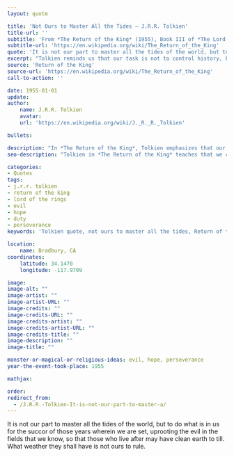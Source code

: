 ```yaml
---
layout: quote

title: 'Not Ours to Master All the Tides – J.R.R. Tolkien'
title-url: ''
subtitle: 'From *The Return of the King* (1955), Book III of *The Lord of the Rings*'
subtitle-url: 'https://en.wikipedia.org/wiki/The_Return_of_the_King'
quote: 'It is not our part to master all the tides of the world, but to do what is in us for the succor of those years wherein we are set, uprooting the evil in the fields that we know, so that those who live after may have clean earth to till. What weather they shall have is not ours to rule.'
excerpt: "Tolkien reminds us that our task is not to control history, but to fight evil where we stand and leave a better world for those who come after."
source: 'Return of the King'
source-url: 'https://en.wikipedia.org/wiki/The_Return_of_the_King'
call-to-action: ''

date: 1955-01-01
update:
author:
    name: J.R.R. Tolkien
    avatar: 
    url: 'https://en.wikipedia.org/wiki/J._R._R._Tolkien'

bullets:

description: "In *The Return of the King*, Tolkien emphasizes that our duty is not to control the great tides of the world but to resist evil in our time and prepare a cleaner earth for the future."
seo-description: "Tolkien in *The Return of the King* teaches that we cannot master history’s tides but must fight evil in our time to leave hope for the generations to come."

categories:
- Quotes
tags:
- j.r.r. tolkien
- return of the king
- lord of the rings
- evil
- hope
- duty
- perseverance
keywords: 'Tolkien quote, not ours to master all the tides, Return of the King, uprooting evil, clean earth to till, Lord of the Rings quotes, Tolkien wisdom, duty in hard times'

location:
    name: Bradbury, CA
coordinates:
    latitude: 34.1470
    longitude: -117.9709

image:
image-alt: ""
image-artist: ""
image-artist-URL: ""
image-credits: ""
image-credits-URL: ""
image-credits-artist: ""
image-credits-artist-URL: ""
image-credits-title: ""
image-description: ""
image-title: ""

monster-or-magical-or-religious-ideas: evil, hope, perseverance
year-the-event-took-place: 1955

mathjax: 

order: 
redirect_from:
  - /J.R.R.-Tolkien-It-is-not-our-part-to-master-a/
---
```

It is not our part to master all the tides of the world, but to do what is in us for the succor of those years wherein we are set, uprooting the evil in the fields that we know, so that those who live after may have clean earth to till. What weather they shall have is not ours to rule.